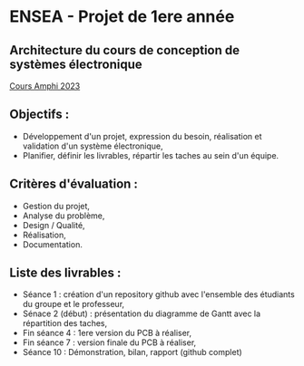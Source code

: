 # ENSEA - Projet de 1ere année

## Architecture du cours de conception de systèmes électronique

[Cours Amphi 2023](/CM-2023)

## Objectifs :
* Développement d'un projet, expression du besoin, réalisation et validation d'un système électronique,
* Planifier, définir les livrables, répartir les taches au sein d'un équipe.

## Critères d'évaluation : 
* Gestion du projet,
* Analyse du problème,
* Design / Qualité,
* Réalisation,
* Documentation.

## Liste des livrables :
* Séance 1 : création d'un repository github avec l'ensemble des étudiants du groupe et le professeur,
* Sénace 2 (début) : présentation du diagramme de Gantt avec la répartition des taches,
* Fin séance 4 : 1ere version du PCB à réaliser,
* Fin séance 7 : version finale du PCB à réaliser,
* Séance 10 : Démonstration, bilan, rapport (github complet)
